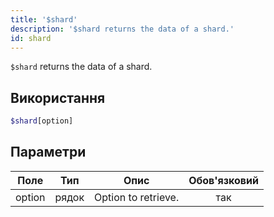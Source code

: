 ```yaml
---
title: '$shard'
description: '$shard returns the data of a shard.'
id: shard
---
```


`$shard` returns the data of a shard.

## Використання

```php
$shard[option]
```

## Параметри

| Поле   | Тип   | Опис                | Обов'язковий |
| ------ | ----- | ------------------- |:------------:|
| option | рядок | Option to retrieve. |     так      |